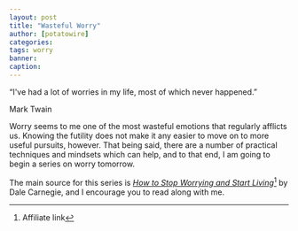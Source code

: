 ```yaml
---
layout: post
title: "Wasteful Worry"
author: [potatowire]
categories: 
tags: worry
banner: 
caption:
---
```


“I've had a lot of worries in my life, most of which never happened.”

Mark Twain

Worry seems to me one of the most wasteful emotions that regularly afflicts us. Knowing the futility does not make it any easier to move on to more useful pursuits, however. That being said, there are a number of practical techniques and mindsets which can help, and to that end, I am going to begin a series on worry tomorrow. 

The main source for this series is [_How to Stop Worrying and Start Living_][1][^1] by Dale Carnegie, and I encourage you to read along with me.

[^1]:	Affiliate link

[1]:	https://www.amazon.com/dp/0671733354/?tag=potatowire-20